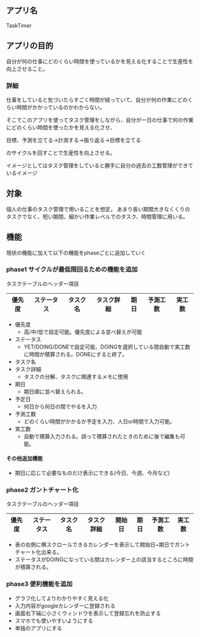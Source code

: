 ## アプリ名
TaskTimer

## アプリの目的
自分が何の仕事にどのくらい時間を使っているかを見える化することで生産性を向上させること。

### 詳細
仕事をしていると気づいたらすごく時間が経っていて、自分が何の作業にどのくらい時間がかかっているのかわからない。

そこでこのアプリを使ってタスク管理をしながら、自分が一日の仕事で何の作業にどのくらい時間を使ったかを見える化させ、

目標、予測を立てる→計測する→振り返る→目標を立てる

のサイクルを回すことで生産性を向上させる。

イメージとしてはタスク管理をしていると勝手に自分の過去の工数管理ができているイメージ

## 対象
個人の仕事のタスク管理で用いることを想定。
あまり長い期間大きなくくりのタスクでなく、短い期間、細かい作業レベルでのタスク、時間管理に用いる。

## 機能
現状の機能に加えて以下の機能をphaseごとに追加していく

### phase1 サイクルが最低限回るための機能を追加
タスクテーブルのヘッダー項目

|優先度|ステータス|タスク名|タスク詳細|期日|予測工数|実工数|
|---|---|---|---|---|---|---|
 * 優先度
   * 高/中/低で設定可能。優先度による並べ替えが可能
 * ステータス
   * YET/DOING/DONEで設定可能、DOINGを選択している間自動で実工数に時間が積算される。DONEにすると終了。
 * タスク名
 * タスク詳細
   * タスクの分解、タスクに関連するメモに使用
 * 期日
   * 期日順に並べ替えられる。
 * 予定日
   * 何日から何日の間でやるを入力
 * 予測工数
   * どのくらい時間がかかるか予定を入力、人日or時間で入力可能。 
 * 実工数
   * 自動で積算入力される。誤って積算されたときのために後で編集も可能。 

#### その他追加機能
 * 期日に応じて必要なものだけ表示にできる(今日、今週、今月など)
 
### phase2 ガントチャート化
タスクテーブルのヘッダー項目

|優先度|ステータス|タスク名|タスク詳細|開始日|期日|予測工数|実工数|
|---|---|---|---|---|---|---|---|

 * 表の右側に横スクロールできるカレンダーを表示して開始日~期日でガントチャート化出来る。
 * ステータスがDOINGになっている間はカレンダー上の該当するところに時間が積算される。
 
### phase3 便利機能を追加
 * グラフ化してよりわかりやすく見える化
 * 入力内容がgoogleカレンダーに登録される
 * 画面右下端に小さくウィンドウを表示して登録忘れを防止する
 * スマホでも使いやすいようにする
 * 単独のアプリにする

